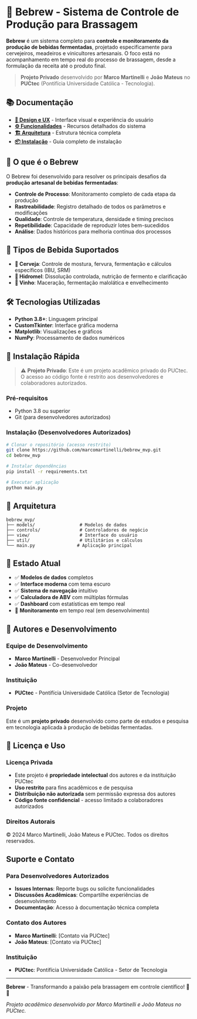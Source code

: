 # 🍺 Bebrew - Sistema de Controle de Produção para Brassagem

**Bebrew** é um sistema completo para **controle e monitoramento da produção de bebidas fermentadas**, projetado especificamente para cervejeiros, meadeiros e vinicultores artesanais. O foco está no acompanhamento em tempo real do processo de brassagem, desde a formulação da receita até o produto final.

> **Projeto Privado** desenvolvido por **Marco Martinelli** e **João Mateus** no **PUCtec** (Pontifícia Universidade Católica - Tecnologia).

## 📚 Documentação

- **[🎨 Design e UX](docs/DESIGN.md)** - Interface visual e experiência do usuário
- **[⚙️ Funcionalidades](docs/FEATURES.md)** - Recursos detalhados do sistema
- **[🏗️ Arquitetura](docs/ARCHITECTURE.md)** - Estrutura técnica completa
- **[📦 Instalação](docs/INSTALLATION.md)** - Guia completo de instalação

## 🎯 O que é o Bebrew

O Bebrew foi desenvolvido para resolver os principais desafios da **produção artesanal de bebidas fermentadas**:

- **Controle de Processo**: Monitoramento completo de cada etapa da produção
- **Rastreabilidade**: Registro detalhado de todos os parâmetros e modificações
- **Qualidade**: Controle de temperatura, densidade e timing precisos
- **Repetibilidade**: Capacidade de reproduzir lotes bem-sucedidos
- **Análise**: Dados históricos para melhoria contínua dos processos

## 🔬 Tipos de Bebida Suportados

- **🍺 Cerveja**: Controle de mostura, fervura, fermentação e cálculos específicos (IBU, SRM)
- **🍯 Hidromel**: Dissolução controlada, nutrição de fermento e clarificação
- **🍷 Vinho**: Maceração, fermentação malolática e envelhecimento

## 🛠️ Tecnologias Utilizadas

- **Python 3.8+**: Linguagem principal
- **CustomTkinter**: Interface gráfica moderna
- **Matplotlib**: Visualizações e gráficos
- **NumPy**: Processamento de dados numéricos

## 🚀 Instalação Rápida

> ⚠️ **Projeto Privado**: Este é um projeto acadêmico privado do PUCtec. O acesso ao código fonte é restrito aos desenvolvedores e colaboradores autorizados.

### Pré-requisitos
- Python 3.8 ou superior
- Git (para desenvolvedores autorizados)

### Instalação (Desenvolvedores Autorizados)
```bash
# Clonar o repositório (acesso restrito)
git clone https://github.com/marcomartinelli/bebrew_mvp.git
cd bebrew_mvp

# Instalar dependências
pip install -r requirements.txt

# Executar aplicação
python main.py
```

## 📁 Arquitetura

```
bebrew_mvp/
├── models/                 # Modelos de dados
├── controls/               # Controladores de negócio
├── view/                   # Interface do usuário
├── util/                   # Utilitários e cálculos
└── main.py                # Aplicação principal
```



## 🔧 Estado Atual

- ✅ **Modelos de dados** completos
- ✅ **Interface moderna** com tema escuro
- ✅ **Sistema de navegação** intuitivo
- ✅ **Calculadora de ABV** com múltiplas fórmulas
- ✅ **Dashboard** com estatísticas em tempo real
- 🔄 **Monitoramento** em tempo real (em desenvolvimento)

## 👥 Autores e Desenvolvimento

### **Equipe de Desenvolvimento**
- **Marco Martinelli** - Desenvolvedor Principal
- **João Mateus** - Co-desenvolvedor

### **Instituição**
- **PUCtec** - Pontifícia Universidade Católica (Setor de Tecnologia)

### **Projeto**
Este é um **projeto privado** desenvolvido como parte de estudos e pesquisa em tecnologia aplicada à produção de bebidas fermentadas.

## 📄 Licença e Uso

### **Licença Privada**
- Este projeto é **propriedade intelectual** dos autores e da instituição PUCtec
- **Uso restrito** para fins acadêmicos e de pesquisa
- **Distribuição não autorizada** sem permissão expressa dos autores
- **Código fonte confidencial** - acesso limitado a colaboradores autorizados

### **Direitos Autorais**
© 2024 Marco Martinelli, João Mateus e PUCtec. Todos os direitos reservados.

## Suporte e Contato

### **Para Desenvolvedores Autorizados**
- **Issues Internas**: Reporte bugs ou solicite funcionalidades
- **Discussões Acadêmicas**: Compartilhe experiências de desenvolvimento
- **Documentação**: Acesso à documentação técnica completa

### **Contato dos Autores**
- **Marco Martinelli**: [Contato via PUCtec]
- **João Mateus**: [Contato via PUCtec]

### **Instituição**
- **PUCtec**: Pontifícia Universidade Católica - Setor de Tecnologia

---

**Bebrew** - Transformando a paixão pela brassagem em controle científico! 🧪🍻

*Projeto acadêmico desenvolvido por Marco Martinelli e João Mateus no PUCtec.*
